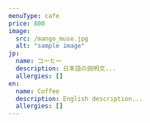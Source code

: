 ```yaml
---
menuType: cafe
price: 800
image:
  src: /mango_muse.jpg
  alt: "sample image"
jp:
  name: コーヒー
  description: 日本語の説明文...
  allergies: []
en:
  name: Coffee
  description: English description...
  allergies: []
---
```


